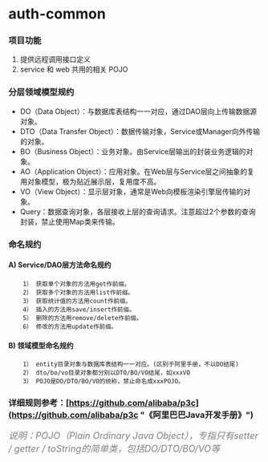 # auth-common

### 项目功能
  1. 提供远程调用接口定义
  2. service 和 web 共用的相关 POJO

### 分层领域模型规约
  - DO（Data Object）：与数据库表结构一一对应，通过DAO层向上传输数据源对象。
  - DTO（Data Transfer Object）：数据传输对象，Service或Manager向外传输的对象。
  - BO（Business Object）：业务对象。由Service层输出的封装业务逻辑的对象。
  - AO（Application Object）：应用对象。在Web层与Service层之间抽象的复用对象模型，极为贴近展示层，复用度不高。
  - VO（View Object）：显示层对象，通常是Web向模板渲染引擎层传输的对象。
  - Query：数据查询对象，各层接收上层的查询请求。注意超过2个参数的查询封装，禁止使用Map类来传输。

### 命名规约
#### A) Service/DAO层方法命名规约
        1） 获取单个对象的方法用get作前缀。
        2） 获取多个对象的方法用list作前缀。
        3） 获取统计值的方法用count作前缀。
        4） 插入的方法用save/insert作前缀。
        5） 删除的方法用remove/delete作前缀。
        6） 修改的方法用update作前缀。
#### B) 领域模型命名规约
        1） entity目录对象与数据库表结构一一对应。(区别于阿里手册，不以DO结尾)
        2） dto/bo/vo目录对象都分别以DTO/BO/VO结尾，如xxxVO
        3） POJO是DO/DTO/BO/VO的统称，禁止命名成xxxPOJO。

### 详细规则参考：[https://github.com/alibaba/p3c](https://github.com/alibaba/p3c "《阿里巴巴Java开发手册》")


<font color=gray size=4>*说明：POJO（Plain Ordinary Java Object），专指只有setter / getter / toString的简单类，包括DO/DTO/BO/VO等*</font>
